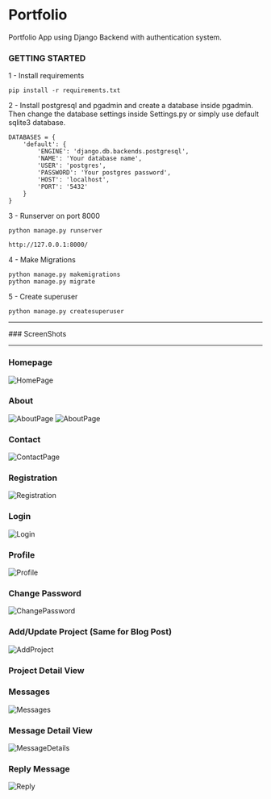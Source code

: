 # Portfolio

Portfolio App using Django Backend with authentication system.

### GETTING STARTED

1 - Install requirements 
```
pip install -r requirements.txt
```

2 - Install postgresql and pgadmin and create a database inside pgadmin. Then change 
the database settings inside Settings.py or simply use default sqlite3 database.
```
DATABASES = {
    'default': {
        'ENGINE': 'django.db.backends.postgresql',
        'NAME': 'Your database name',
        'USER': 'postgres',
        'PASSWORD': 'Your postgres password',
        'HOST': 'localhost',
        'PORT': '5432'
    }
}
```

3 - Runserver on port 8000
```
python manage.py runserver

http://127.0.0.1:8000/
```

4 - Make Migrations 
```
python manage.py makemigrations
python manage.py migrate
```

5 - Create superuser 
```
python manage.py createsuperuser
```

<hr>
### ScreenShots
<hr>

### Homepage
![HomePage](https://github.com/ShihabAhmed09/Portfolio/blob/main/static/screenshots/HomePage.png?raw=true)

### About
![AboutPage](https://github.com/ShihabAhmed09/Portfolio/blob/main/static/screenshots/About.PNG?raw=true)
![AboutPage](https://github.com/ShihabAhmed09/Portfolio/blob/main/static/screenshots/About2.PNG?raw=true)

### Contact
![ContactPage](https://github.com/ShihabAhmed09/Portfolio/blob/main/static/screenshots/Contact.PNG?raw=true)

### Registration
![Registration](https://github.com/ShihabAhmed09/Portfolio/blob/main/static/screenshots/Registration.PNG?raw=true)

### Login
![Login](https://github.com/ShihabAhmed09/Portfolio/blob/main/static/screenshots/Login.PNG?raw=true)

### Profile
![Profile](https://github.com/ShihabAhmed09/Portfolio/blob/main/static/screenshots/Profile.PNG?raw=true)

### Change Password
![ChangePassword](https://github.com/ShihabAhmed09/Portfolio/blob/main/static/screenshots/ChangePassowrd.PNG?raw=true)

### Add/Update Project (Same for Blog Post)
![AddProject](https://github.com/ShihabAhmed09/Portfolio/blob/main/static/screenshots/AddProjectPost.PNG?raw=true)

### Project Detail View


### Messages
![Messages](https://github.com/ShihabAhmed09/Portfolio/blob/main/static/screenshots/Inbox.PNG?raw=true)

### Message Detail View
![MessageDetails](https://github.com/ShihabAhmed09/Portfolio/blob/main/static/screenshots/inboxDetail.PNG?raw=true)

### Reply Message
![Reply](https://github.com/ShihabAhmed09/Portfolio/blob/main/static/screenshots/Reply.PNG?raw=true)

